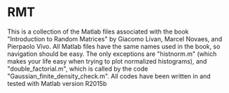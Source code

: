 # RMT

This is a collection of the Matlab files associated with the book "Introduction to Random Matrices" by Giacomo Livan, Marcel Novaes, and Pierpaolo Vivo.
All Matlab files have the same names used in the book, so navigation should be easy. The only exceptions are "histnorm.m" (which makes your life easy when trying to plot normalized histograms), and "double_factorial.m", which is called by the code "Gaussian_finite_density_check.m".
All codes have been written in and tested with Matlab version R2015b
